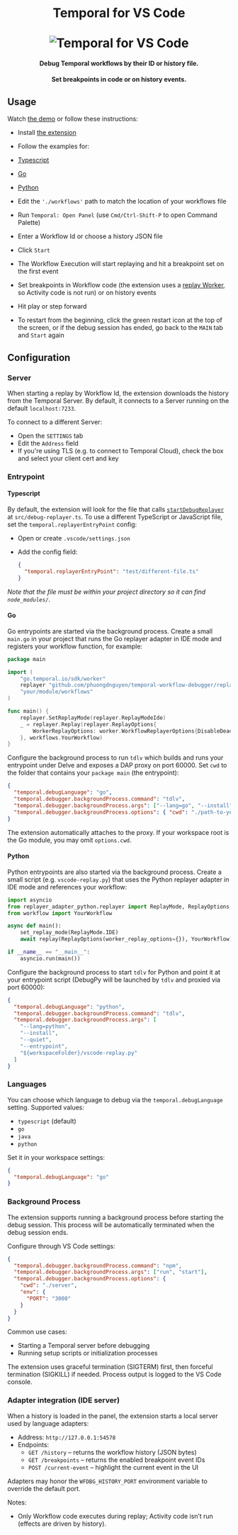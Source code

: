 <h1 align="center">
  Temporal for VS Code
  <br>
  <br>
    <img src="https://assets.temporal.io/w/vscode.png" alt="Temporal for VS Code">
  <br>
</h1>

<h4 align="center">Debug Temporal workflows by their ID or history file.</h4>
<h4 align="center">Set breakpoints in code or on history events.</h4>

## Usage

Watch [the demo](https://www.youtube.com/watch?v=3IjQde9HMNY) or follow these instructions:

- Install [the extension](https://marketplace.visualstudio.com/items?itemName=phuongdnguyen.temporal-workflow-debugger)

- Follow the examples for:
- [Typescript](../example/js/vscode-replayer.ts)
- [Go](../example/go/structured-workflow/replay-debug-ide-integrated/)
- [Python](../example/python/vscode-replay.py)

- Edit the `'./workflows'` path to match the location of your workflows file
- Run `Temporal: Open Panel` (use `Cmd/Ctrl-Shift-P` to open Command Palette)
- Enter a Workflow Id or choose a history JSON file
- Click `Start`
- The Workflow Execution will start replaying and hit a breakpoint set on the first event
- Set breakpoints in Workflow code (the extension uses a [replay Worker](https://typescript.temporal.io/api/classes/worker.Worker#runreplayhistory), so Activity code is not run) or on history events
- Hit play or step forward
- To restart from the beginning, click the green restart icon at the top of the screen, or if the debug session has ended, go back to the `MAIN` tab and `Start` again

## Configuration

### Server

When starting a replay by Workflow Id, the extension downloads the history from the Temporal Server. By default, it connects to a Server running on the default `localhost:7233`.

To connect to a different Server:

- Open the `SETTINGS` tab
- Edit the `Address` field
- If you're using TLS (e.g. to connect to Temporal Cloud), check the box and select your client cert and key

### Entrypoint

#### Typescript

By default, the extension will look for the file that calls [`startDebugReplayer`](https://typescript.temporal.io/api/namespaces/worker#startdebugreplayer) at `src/debug-replayer.ts`. To use a different TypeScript or JavaScript file, set the `temporal.replayerEntryPoint` config:

- Open or create `.vscode/settings.json`
- Add the config field:

  ```json
  {
    "temporal.replayerEntryPoint": "test/different-file.ts"
  }
  ```

_Note that the file must be within your project directory so it can find `node_modules/`._

#### Go

Go entrypoints are started via the background process. Create a small `main.go` in your project that runs the Go replayer adapter in IDE mode and registers your workflow function, for example:

```go
package main

import (
    "go.temporal.io/sdk/worker"
    replayer "github.com/phuongdnguyen/temporal-workflow-debugger/replayer-adapter-go"
    "your/module/workflows"
)

func main() {
    replayer.SetReplayMode(replayer.ReplayModeIde)
    _ = replayer.Replay(replayer.ReplayOptions{
        WorkerReplayOptions: worker.WorkflowReplayerOptions{DisableDeadlockDetection: true},
    }, workflows.YourWorkflow)
}
```

Configure the background process to run `tdlv` which builds and runs your entrypoint under Delve and exposes a DAP proxy on port 60000. Set `cwd` to the folder that contains your `package main` (the entrypoint):

```json
{
  "temporal.debugLanguage": "go",
  "temporal.debugger.backgroundProcess.command": "tdlv",
  "temporal.debugger.backgroundProcess.args": ["--lang=go", "--install", "--quiet"],
  "temporal.debugger.backgroundProcess.options": { "cwd": "./path-to-your-entrypoint-folder" }
}
```

The extension automatically attaches to the proxy. If your workspace root is the Go module, you may omit `options.cwd`.

#### Python

Python entrypoints are also started via the background process. Create a small script (e.g. `vscode-replay.py`) that uses the Python replayer adapter in IDE mode and references your workflow:

```python
import asyncio
from replayer_adapter_python.replayer import ReplayMode, ReplayOptions, set_replay_mode, replay
from workflow import YourWorkflow

async def main():
    set_replay_mode(ReplayMode.IDE)
    await replay(ReplayOptions(worker_replay_options={}), YourWorkflow)

if __name__ == "__main__":
    asyncio.run(main())
```

Configure the background process to start `tdlv` for Python and point it at your entrypoint script (DebugPy will be launched by `tdlv` and proxied via port 60000):

```json
{
  "temporal.debugLanguage": "python",
  "temporal.debugger.backgroundProcess.command": "tdlv",
  "temporal.debugger.backgroundProcess.args": [
    "--lang=python",
    "--install",
    "--quiet",
    "--entrypoint",
    "${workspaceFolder}/vscode-replay.py"
  ]
}
```

### Languages

You can choose which language to debug via the `temporal.debugLanguage` setting. Supported values:

- `typescript` (default)
- `go`
- `java`
- `python`

Set it in your workspace settings:

```json
{
  "temporal.debugLanguage": "go"
}
```

### Background Process

The extension supports running a background process before starting the debug session. This process will be automatically terminated when the debug session ends.

Configure through VS Code settings:

```json
{
  "temporal.debugger.backgroundProcess.command": "npm",
  "temporal.debugger.backgroundProcess.args": ["run", "start"],
  "temporal.debugger.backgroundProcess.options": {
    "cwd": "./server",
    "env": {
      "PORT": "3000"
    }
  }
}
```

Common use cases:

- Starting a Temporal server before debugging
- Running setup scripts or initialization processes

The extension uses graceful termination (SIGTERM) first, then forceful termination (SIGKILL) if needed. Process output is logged to the VS Code console.

### Adapter integration (IDE server)

When a history is loaded in the panel, the extension starts a local server used by language adapters:

- Address: `http://127.0.0.1:54578`
- Endpoints:
  - `GET /history` – returns the workflow history (JSON bytes)
  - `GET /breakpoints` – returns the enabled breakpoint event IDs
  - `POST /current-event` – highlight the current event in the UI

Adapters may honor the `WFDBG_HISTORY_PORT` environment variable to override the default port.

Notes:

- Only Workflow code executes during replay; Activity code isn’t run (effects are driven by history).
